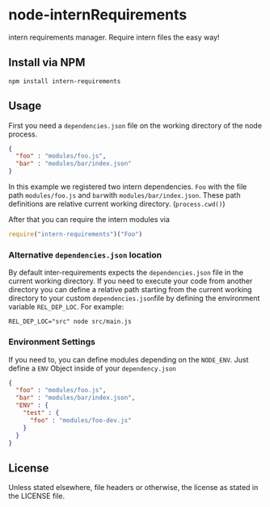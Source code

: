 node-internRequirements
=======================

intern requirements manager. Require intern files the easy way!

Install via NPM
---------------
```
npm install intern-requirements
```

Usage
-------
First you need a ```dependencies.json``` file on the working directory of the node process.
```json
{
  "foo" : "modules/foo.js",
  "bar" : "modules/bar/index.json"
}
```

In this example we registered two intern dependencies. ```Foo``` with
the file path ```modules/foo.js``` and ```bar```with ```modules/bar/index.json```.
These path definitions are relative current working directory. (```process.cwd()```)

After that you can require the intern modules via
```javascript
require("intern-requirements")("Foo")
```

### Alternative ```dependencies.json``` location
By default inter-requirements expects the ```dependencies.json``` file in the current working directory.
If you need to execute your code from another directory you can define a relative path starting from the current
working directory to your custom ```dependencies.json```file by defining the environment variable ```REL_DEP_LOC```.
For example:
```
REL_DEP_LOC="src" node src/main.js
```

### Environment Settings
If you need to, you can define modules depending on the ```NODE_ENV```. Just define a ```ENV``` Object inside of your ```dependency.json```
```json
{
  "foo" : "modules/foo.js",
  "bar" : "modules/bar/index.json",
  "ENV" : {
    "test" : {
      "foo" : "modules/foo-dev.js"
    }
  }
}
```

License
-------
Unless stated elsewhere, file headers or otherwise, the license as stated in the LICENSE file.
